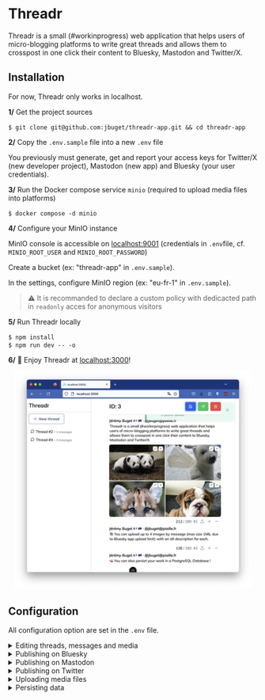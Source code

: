 # Threadr

Threadr is a small (#workinprogress) web application that helps users of micro-blogging platforms to write great threads and allows them to crosspost in one click their content to Bluesky, Mastodon and Twitter/X.

## Installation

For now, Threadr only works in localhost.

**1/** Get the project sources

```shell
$ git clone git@github.com:jbuget/threadr-app.git && cd threadr-app
```

**2/** Copy the `.env.sample` file into a new `.env` file

You previously must generate, get and report your access keys for Twitter/X (new developer project), Mastodon (new app) and Bluesky (your user credentials).

**3/** Run the Docker compose service `minio` (required to upload media files into platforms)

```shell
$ docker compose -d minio
```

**4/** Configure your MinIO instance

MinIO console is accessible on [localhost:9001](http://localhost:9001) (credentials in `.env`file, cf. `MINIO_ROOT_USER` and `MINIO_ROOT_PASSWORD`)

Create a bucket (ex: "threadr-app" in `.env.sample`).

In the settings, configure MinIO region (ex: "eu-fr-1" in `.env.sample`).

> ⚠️ It is recommanded to declare a custom policy with dedicacted path in `readonly` acces for anonymous visitors

**5/** Run Threadr locally

```shell
$ npm install
$ npm run dev -- -o
```

**6/** 🚀 Enjoy Threadr at [localhost:3000](http://localhost:3000)!

<p align="center">
    <img src="/threadr.png" width="480">
</p>

## Configuration

All configuration option are set in the `.env` file.

<details>

<summary>Editing threads, messages and media</summary>

**`DISPLAYING_NAME`: string**

The name displayed on the header of each message in the Editor.

</details>

<details>

<summary>Publishing on Bluesky</summary>

**`BLUESKY_ENABLED`: boolean**

Activate or deactivate posting on Bluesky platform.

**`BLUESKY_URL`: URL**

Bluesky is based on the [Authenticated Transfer Protocol](https://atproto.com/guides/overview). 
Today, Bluesky API endpoint URL is `https://bsky.social` but maybe one day it will be a different one.

**`BLUESKY_IDENTIFIER`: string**

The username of the Bluesky publisher account.

**`BLUESKY_PASSWORD`: string**

The password of the Bluesky publisher account.

</details>

<details>

<summary>Publishing on Mastodon</summary>

**`MASTODON_ENABLED`: boolean**

Activate or deactivate posting on Mastodon platform.

**`MASTODON_URL`: URL**

The Mastodon instance URL.Check that the instance allows API.

**`MASTODON_ACCESS_TOKEN`: string**

The token of the Mastodon publisher app.

</details>

<details>

<summary>Publishing on Twitter</summary>

**`TWITTER_ENABLED`: boolean**

Activate or deactivate posting on Twitter platform.

> cf. [the official Twitter documentation](https://developer.twitter.com/en/docs/authentication/oauth-1-0a/api-key-and-secret) about how to generate tokens.

**`TWITTER_CONSUMER_KEY`: string**

The Twitter app Consumer Key.

**`TWITTER_CONSUMER_SECRET`: string**

The Twitter app Consumer Secret.

**`TWITTER_ACCESS_TOKEN`: string**

Twitter app’s authentication access token.

> cf. [OAuth 2.0 Authorization Code](https://developer.twitter.com/en/docs/authentication/oauth-2-0/authorization-code)
**`TWITTER_ACCESS_SECRET`: string**

Twitter app’s authentication access secret.
</details>

<details>

<summary>Uploading media files</summary>

**`MINIO_ENDPOINT`: URL**

The endpoint URL of MinIO/S3 server on which temporarily upload media files.

**`MINIO_REGION`: string**

The region of the MinIO/S3 server.

**`MINIO_BUCKET_NAME`: string**

The bucket where the media files will be upload before being sent to platforms.

**`MINIO_MEDIA_PATH`: string**

The folder path inside the bucket.

**`MINIO_ACCESS_KEY`: string**

The MinIO access key to access the bucket in order to deposit media files.

**`MINIO_SECRET_KEY`: string**

The MinIO access secret key to access the bucket in order to deposit media files.

**`MINIO_ROOT_USER`: string**

The MinIO administration account username (used for docker-compose MinIO container).

**`MINIO_ROOT_PASSWORD`: string**

The MinIO administration account password (used for docker-compose MinIO container).

</details>

<details>
<summary>Persisting data</summary>

**`DATABASE_URL`: (PostgreSQL) URL**

The PostgreSQL database URL

**`POSTGRES_USER`: string**

The PostgreSQL administration account username (used for docker-compose postgres container).

**`POSTGRES_PASSWORD`: string**

The PostgreSQL administration account password (used for docker-compose postgres container).

**`POSTGRES_DB`: string**

The PostgreSQL database.

</details>